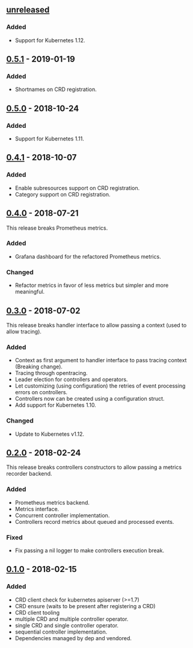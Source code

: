 ## [unreleased]

### Added
* Support for Kubernetes 1.12.

## [0.5.1] - 2019-01-19
### Added
* Shortnames on CRD registration.

## [0.5.0] - 2018-10-24
### Added
* Support for Kubernetes 1.11.

## [0.4.1] - 2018-10-07
### Added

- Enable subresources support on CRD registration.
- Category support on CRD registration.


## [0.4.0] - 2018-07-21

This release breaks Prometheus metrics.

### Added
- Grafana dashboard for the refactored Prometheus metrics.

### Changed
- Refactor metrics in favor of less metrics but simpler and more meaningful.


## [0.3.0] - 2018-07-02

This release breaks handler interface to allow passing a context (used to allow tracing).

### Added

* Context as first argument to handler interface to pass tracing context (Breaking change).
* Tracing through opentracing.
* Leader election for controllers and operators.
* Let customizing (using configuration) the retries of event processing errors on controllers.
* Controllers now can be created using a configuration struct.
* Add support for Kubernetes 1.10.


### Changed
- Update to Kubernetes v1.12.

## [0.2.0] - 2018-02-24

This release breaks controllers constructors to allow passing a metrics recorder backend.

### Added
- Prometheus metrics backend.
- Metrics interface.
- Concurrent controller implementation.
- Controllers record metrics about queued and processed events.

### Fixed
- Fix passing a nil logger to make controllers execution break.



## [0.1.0] - 2018-02-15
### Added
- CRD client check for kubernetes apiserver (>=1.7)
- CRD ensure (waits to be present after registering a CRD)
- CRD client tooling
- multiple CRD and multiple controller operator.
- single CRD and single controller operator.
- sequential controller implementation.
- Dependencies managed by dep and vendored.

[Unreleased]: https://github.com/spotahome/kooper/compare/v0.5.1...HEAD
[0.5.1]: https://github.com/spotahome/kooper/compare/v0.5.0...v0.5.1
[0.5.0]: https://github.com/spotahome/kooper/compare/v0.4.1...v0.5.0
[0.4.1]: https://github.com/spotahome/kooper/compare/v0.4.0...v0.4.1
[0.4.0]: https://github.com/spotahome/kooper/compare/v0.3.0...v0.4.0
[0.3.0]: https://github.com/spotahome/kooper/compare/v0.2.0...v0.3.0
[0.2.0]: https://github.com/spotahome/kooper/compare/v0.1.0...v0.2.0
[0.1.0]: https://github.com/spotahome/kooper/releases/tag/v0.1.0